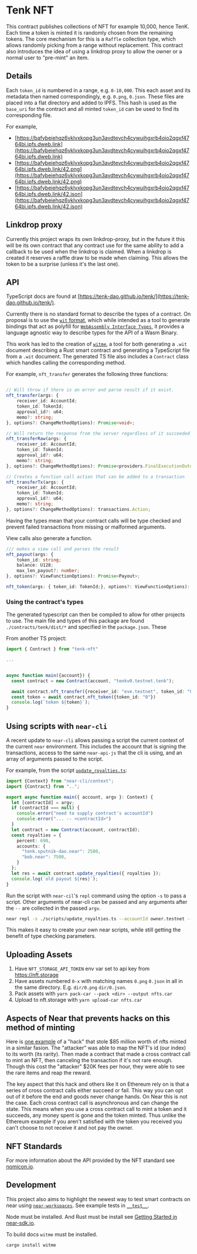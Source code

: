# Tenk NFT

This contract publishes collections of NFT for example 10,000, hence TenK.  Each time a token is minted it is randomly chosen from the remaining tokens. The core mechanism for this is a `Raffle` collection type, which allows randomly picking from a range without replacement. This contract also introduces the idea of using a linkdrop proxy to allow the owner or a normal user to "pre-mint" an item.

## Details

Each `token_id` is numbered in a range, e.g. `0-10,000`.  This each asset and its metadata then named correspondingly, e.g. `0.png`, `0.json`. These files are placed into a flat directory and added to IPFS.  This hash is used as the `base_uri` for the contract and all minted `token_id` can be used to find its corresponding file.

For example,

- [https://bafybeiehqz6vklvxkopg3un3avdtevch4cywuihgxrb4oio2qgxf4764bi.ipfs.dweb.link](https://bafybeiehqz6vklvxkopg3un3avdtevch4cywuihgxrb4oio2qgxf4764bi.ipfs.dweb.link)
- [https://bafybeiehqz6vklvxkopg3un3avdtevch4cywuihgxrb4oio2qgxf4764bi.ipfs.dweb.link/42.png](https://bafybeiehqz6vklvxkopg3un3avdtevch4cywuihgxrb4oio2qgxf4764bi.ipfs.dweb.link/42.png)
- [https://bafybeiehqz6vklvxkopg3un3avdtevch4cywuihgxrb4oio2qgxf4764bi.ipfs.dweb.link/42.json](https://bafybeiehqz6vklvxkopg3un3avdtevch4cywuihgxrb4oio2qgxf4764bi.ipfs.dweb.link/42.json)

## Linkdrop proxy

Currently this project wraps its own linkdrop-proxy, but in the future it this will be its own contract that any contract use for the same ability to add a callback to be used when the linkdrop is claimed. When a linkdrop is created it reserves a raffle draw to be made when claiming. This allows the token to be a surprise (unless it's the last one).


## API

TypeScript docs are found at [https://tenk-dao.github.io/tenk/](https://tenk-dao.github.io/tenk/).

Currently there is no standard format to describe the types of a contract. On proposal is to use the [`wit` format](https://github.com/bytecodealliance/wit-bindgen/blob/main/WIT.md),
which while intended as a tool to generate bindings that act as polyfill for [`WebAssembly Interface Types`](https://github.com/WebAssembly/interface-types), it provides a language agnostic
way to describe types for the API of a Wasm Binary.

This work has led to the creation of [`witme`](https://github.com/ahalabs/witme), a tool for both generating a `.wit` document describing a Rust smart contract and generating a TypeScript file
from a `.wit` document.  The generated TS file also includes a `Contract` class which handles calling the corresponding method.

For example, `nft_transfer` generates the following three functions:

```typescript

// Will throw if there is an error and parse result if it exist.
nft_transfer(args: {
    receiver_id: AccountId;
    token_id: TokenId;
    approval_id?: u64;
    memo?: string;
}, options?: ChangeMethodOptions): Promise<void>;

// Will return the response from the server regardless of it succeeded
nft_transferRaw(args: {
    receiver_id: AccountId;
    token_id: TokenId;
    approval_id?: u64;
    memo?: string;
}, options?: ChangeMethodOptions): Promise<providers.FinalExecutionOutcome>;

// Creates a function call action that can be added to a transaction
nft_transferTx(args: {
    receiver_id: AccountId;
    token_id: TokenId;
    approval_id?: u64;
    memo?: string;
}, options?: ChangeMethodOptions): transactions.Action;
```

Having the types mean that your contract calls will be type checked and prevent failed transactions from missing or malformed arguments.

View calls also generate a function.

```typescript
/// makes a view call and parses the result
nft_payout(args: {
    token_id: string;
    balance: U128;
    max_len_payout?: number;
}, options?: ViewFunctionOptions): Promise<Payout>;

nft_token(args: { token_id: TokenId;}, options?: ViewFunctionOptions): Promise<Token | null>;
```


### Using the contract's types

The generated typescript can then be compiled to allow for other projects to use.  The main file and types of this package are found `./contracts/tenk/dist/*`
and specified in the `package.json`. These


From another TS project:

```ts
import { Contract } from "tenk-nft"

...


async function main({account}) {
  const contract = new Contract(account, "tenkv0.testnet.tenk");

  await contract.nft_transfer({receiver_id: "eve.testnet", token_id: "0"});
  const token = await contract.nft_token({token_id: "0"})
  console.log(`token ${token}`);
}
```

## Using scripts with `near-cli`

A recent update to `near-cli` allows passing a script the current context of the current `near` environment. This includes the account that is signing the transactions, access to the same `near-api-js` that the cli is using, and an array of arguments passed to the script.

For example, from the script [`update_royalties.ts`](./scripts/update_royalties.ts):

```typescript
import {Context} from "near-cli/context";
import {Contract} from "..";

export async function main({ account, argv }: Context) {
  let [contractId] = argv;
  if (contractId === null) {
    console.error("need to supply contract's accountId")
    console.error("... -- <contractId>")
  }
  let contract = new Contract(account, contractId);
  const royalties = {
    percent: 690,
    accounts: {
      "tenk.sputnik-dao.near": 2500,
      "bob.near": 7500,
    }
  };
  let res = await contract.update_royalties({ royalties });
  console.log(`old payout ${res}`);
}
```

Run the script with `near-cil`'s `repl` command using the option `-s` to pass a script.  Other arguments of near-cli can be passed 
and any arguments after the `--` are collected in the passed `argv`.

```bash
near repl -s ./scripts/update_royalties.ts --accountId owner.testnet -- contract.testnet
```

This makes it easy to create your own near scripts, while still getting the benefit of type checking parameters.

## Uploading Assets

1. Have `NFT_STORAGE_API_TOKEN` env var set to api key from https://nft.storage
1. Have assets numbered `0-x` with matching names `0.png` `0.json` in all in the same directory. E.g. `dir/0.png` `dir/0.json`.
1. Pack assets with `yarn pack-car --pack <dir> --output nfts.car`
1. Upload to nft.storage with `yarn upload-car nfts.car`

## Aspects of Near that prevents hacks on this method of minting

Here is [one example](https://cointelegraph.com/news/85-million-meebits-nft-project-exploited-attacker-nabs-700-000-collectible) of a "hack" that stole $85 million worth of nfts minted in a similar fasion. The "attacker" was able to map the NFT's id (our index) to its worth (its rarity). Then made a contract that made a cross contract call to mint an NFT, then canceling the transaction if it's not rare enough.  Though this cost the "attacker" $20K fees per hour, they were able to see the rare items and reap the reward.

The key aspect that this hack and others like it on Ethereum rely on is that a series of cross contract calls either succeed or fail. This way you can opt out of it before the end and goods never change hands.  On Near this is not the case.  Each cross contract call is asynchronous and can change the state.  This means when you use a cross contract call to mint a token and it succeeds, any money spent is gone and the token minted. Thus unlike the Ethereum example if you aren't satisfied with the token you received you can't choose to not receive it and not pay the owner.


## NFT Standards

For more information about the API provided by the NFT standard see [nomicon.io](https://nomicon.io/Standards/NonFungibleToken).


## Development

This project also aims to highlight the newest way to test smart contracts on near using [`near-workspaces`](https://github.com/near/workspaces-js).  See example tests in [`__test__`](./__test__).

Node must be installed. And Rust must be install see [Getting Started in near-sdk.io](https://www.near-sdk.io/).

To build docs `witme` must be installed.

```bash
cargo install witme
```
